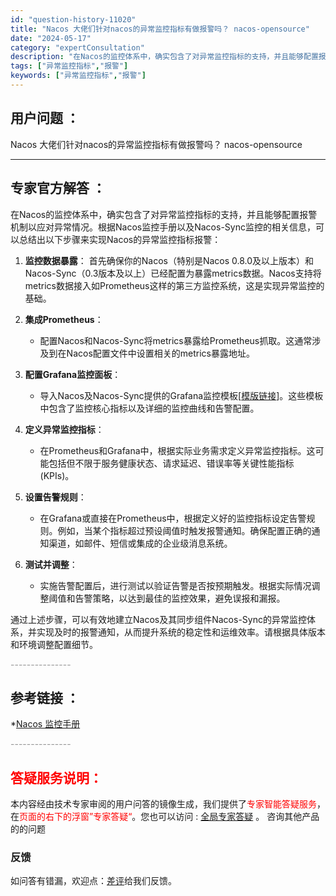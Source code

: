 ```yaml
---
id: "question-history-11020"
title: "Nacos 大佬们针对nacos的异常监控指标有做报警吗？ nacos-opensource"
date: "2024-05-17"
category: "expertConsultation"
description: "在Nacos的监控体系中，确实包含了对异常监控指标的支持，并且能够配置报警机制以应对异常情况。根据Nacos监控手册以及Nacos-Sync监控的相关信息，可以总结出以下步骤来实现Nacos的异常监控指标报警：1. **监控数据暴露**：   首先确保你的Nacos（特别是Nacos 0.8.0及以"
tags: ["异常监控指标","报警"]
keywords: ["异常监控指标","报警"]
---
```


## 用户问题 ： 
 Nacos 大佬们针对nacos的异常监控指标有做报警吗？ nacos-opensource 

---------------
## 专家官方解答 ：

在Nacos的监控体系中，确实包含了对异常监控指标的支持，并且能够配置报警机制以应对异常情况。根据Nacos监控手册以及Nacos-Sync监控的相关信息，可以总结出以下步骤来实现Nacos的异常监控指标报警：

1. **监控数据暴露**：
   首先确保你的Nacos（特别是Nacos 0.8.0及以上版本）和Nacos-Sync（0.3版本及以上）已经配置为暴露metrics数据。Nacos支持将metrics数据接入如Prometheus这样的第三方监控系统，这是实现异常监控的基础。

2. **集成Prometheus**：
   - 配置Nacos和Nacos-Sync将metrics暴露给Prometheus抓取。这通常涉及到在Nacos配置文件中设置相关的metrics暴露地址。

3. **配置Grafana监控面板**：
   - 导入Nacos及Nacos-Sync提供的Grafana监控模板[[模版链接](https://github.com/nacos-group/nacos-template/blob/master/nacos-sync-grafana)]。这些模板中包含了监控核心指标以及详细的监控曲线和告警配置。

4. **定义异常监控指标**：
   - 在Prometheus和Grafana中，根据实际业务需求定义异常监控指标。这可能包括但不限于服务健康状态、请求延迟、错误率等关键性能指标(KPIs)。

5. **设置告警规则**：
   - 在Grafana或直接在Prometheus中，根据定义好的监控指标设定告警规则。例如，当某个指标超过预设阈值时触发报警通知。确保配置正确的通知渠道，如邮件、短信或集成的企业级消息系统。

6. **测试并调整**：
   - 实施告警配置后，进行测试以验证告警是否按预期触发。根据实际情况调整阈值和告警策略，以达到最佳的监控效果，避免误报和漏报。

通过上述步骤，可以有效地建立Nacos及其同步组件Nacos-Sync的异常监控体系，并实现及时的报警通知，从而提升系统的稳定性和运维效率。请根据具体版本和环境调整配置细节。


<font color="#949494">---------------</font> 


## 参考链接 ：

*[Nacos 监控手册](https://nacos.io/docs/latest/guide/admin/monitor-guide)


 <font color="#949494">---------------</font> 
 


## <font color="#FF0000">答疑服务说明：</font> 

本内容经由技术专家审阅的用户问答的镜像生成，我们提供了<font color="#FF0000">专家智能答疑服务</font>，在<font color="#FF0000">页面的右下的浮窗”专家答疑“</font>。您也可以访问 : [全局专家答疑](https://opensource.alibaba.com/chatBot) 。 咨询其他产品的的问题

### 反馈
如问答有错漏，欢迎点：[差评](https://ai.nacos.io/user/feedbackByEnhancerGradePOJOID?enhancerGradePOJOId=13709)给我们反馈。
